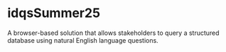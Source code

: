 # idqsSummer25
A browser-based solution that allows stakeholders to query a structured database using natural English language questions.
